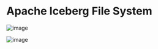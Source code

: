 
# Apache Iceberg File System
![image](https://user-images.githubusercontent.com/5849522/184539183-8689f258-3394-47dd-a776-42780d2601a0.png)


![image](https://user-images.githubusercontent.com/5849522/180830422-a520558f-e500-4f18-8ac3-5f96276f557a.png)
